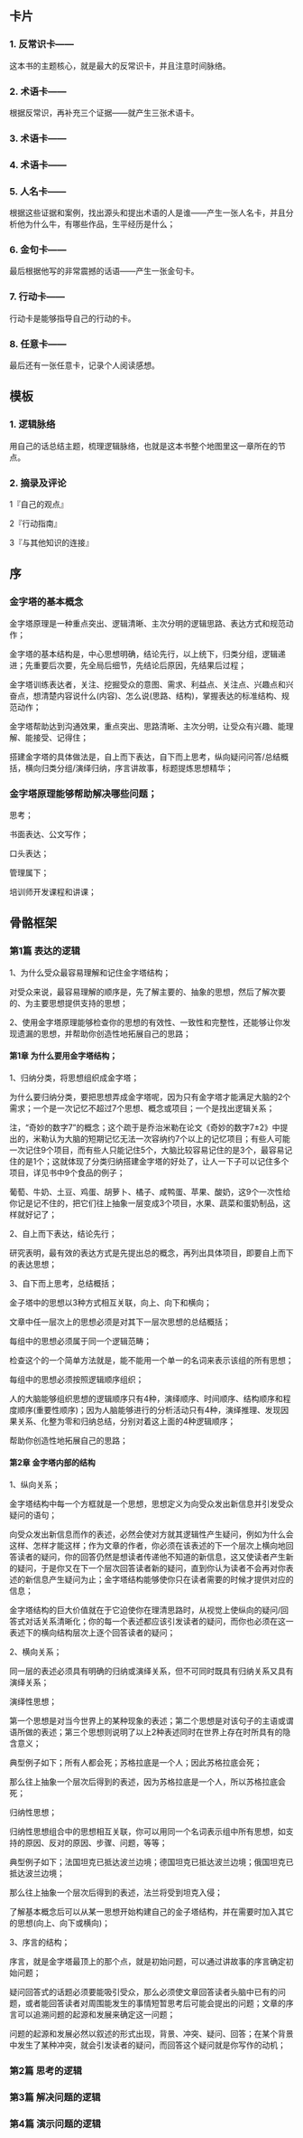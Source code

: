 ## 卡片

### 1. 反常识卡——

这本书的主题核心，就是最大的反常识卡，并且注意时间脉络。

### 2. 术语卡——

根据反常识，再补充三个证据——就产生三张术语卡。

### 3. 术语卡——

### 4. 术语卡——

### 5. 人名卡——

根据这些证据和案例，找出源头和提出术语的人是谁——产生一张人名卡，并且分析他为什么牛，有哪些作品，生平经历是什么；

### 6. 金句卡——

最后根据他写的非常震撼的话语——产生一张金句卡。

### 7. 行动卡——

行动卡是能够指导自己的行动的卡。

### 8. 任意卡——

最后还有一张任意卡，记录个人阅读感想。

## 模板

### 1. 逻辑脉络

用自己的话总结主题，梳理逻辑脉络，也就是这本书整个地图里这一章所在的节点。

### 2. 摘录及评论

1『自己的观点』

2『行动指南』

3『与其他知识的连接』

## 序

### 金字塔的基本概念
金字塔原理是一种重点突出、逻辑清晰、主次分明的逻辑思路、表达方式和规范动作；

金字塔的基本结构是，中心思想明确，结论先行，以上统下，归类分组，逻辑递进；先重要后次要，先全局后细节，先结论后原因，先结果后过程；

金字塔训练表达者，关注、挖掘受众的意图、需求、利益点、关注点、兴趣点和兴奋点，想清楚内容说什么(内容)、怎么说(思路、结构)，掌握表达的标准结构、规范动作；

金字塔帮助达到沟通效果，重点突出、思路清晰、主次分明，让受众有兴趣、能理解、能接受、记得住；

搭建金字塔的具体做法是，自上而下表达，自下而上思考，纵向疑问问答/总结概括，横向归类分组/演绎归纳，序言讲故事，标题提炼思想精华；

### 金字塔原理能够帮助解决哪些问题；
思考；

书面表达、公文写作；

口头表达；

管理属下；

培训师开发课程和讲课；

## 骨骼框架

### 第1篇 表达的逻辑
1、为什么受众最容易理解和记住金字塔结构；

对受众来说，最容易理解的顺序是，先了解主要的、抽象的思想，然后了解次要的、为主要思想提供支持的思想；

2、使用金字塔原理能够检查你的思想的有效性、一致性和完整性，还能够让你发现遗漏的思想，并帮助你创造性地拓展自己的思路；

#### 第1章 为什么要用金字塔结构；
1、归纳分类，将思想组织成金字塔；

为什么要归纳分类，要把思想弄成金字塔呢，因为只有金字塔才能满足大脑的2个需求；一个是一次记忆不超过7个思想、概念或项目；一个是找出逻辑关系；

注，“奇妙的数字7”的概念；这个疏于是乔治米勒在论文《奇妙的数字7±2》中提出的，米勒认为大脑的短期记忆无法一次容纳约7个以上的记忆项目；有些人可能一次记住9个项目，而有些人只能记住5个，大脑比较容易记住的是3个，最容易记住的是1个；这就体现了分类归纳搭建金字塔的好处了，让人一下子可以记住多个项目，详见书中9个食品的例子；

葡萄、牛奶、土豆、鸡蛋、胡萝卜、橘子、咸鸭蛋、苹果、酸奶，这9个一次性给你记是记不住的，把它们往上抽象一层变成3个项目，水果、蔬菜和蛋奶制品，这样就好记了；

2、自上而下表达，结论先行；

研究表明，最有效的表达方式是先提出总的概念，再列出具体项目，即要自上而下的表达思想；

3、自下而上思考，总结概括；

金子塔中的思想以3种方式相互关联，向上、向下和横向；

文章中任一层次上的思想必须是对其下一层次思想的总结概括；

每组中的思想必须属于同一个逻辑范畴；

检查这个的一个简单方法就是，能不能用一个单一的名词来表示该组的所有思想；

每组中的思想必须按照逻辑顺序组织；

人的大脑能够组织思想的逻辑顺序只有4种，演绎顺序、时间顺序、结构顺序和程度顺序(重要性顺序)；因为人脑能够进行的分析活动只有4种，演绎推理、发现因果关系、化整为零和归纳总结，分别对着这上面的4种逻辑顺序；

帮助你创造性地拓展自己的思路；

#### 第2章 金字塔内部的结构
1、纵向关系；

金字塔结构中每一个方框就是一个思想，思想定义为向受众发出新信息并引发受众疑问的语句；

向受众发出新信息而作的表述，必然会使对方就其逻辑性产生疑问，例如为什么会这样、怎样才能这样；作为文章的作者，你必须在该表述的下一个层次上横向地回答读者的疑问，你的回答仍然是想读者传递他不知道的新信息，这又使读者产生新的疑问，于是你又在下一个层次回答读者新的疑问，直到你认为读者不会再对你表述的新信息产生疑问为止；金字塔结构能够使你只在读者需要的时候才提供对应的信息；

金字塔结构的巨大价值就在于它迫使你在理清思路时，从视觉上使纵向的疑问/回答式对话关系清晰化；你的每一个表述都应该引发读者的疑问，而你也必须在这一表述下的横向结构层次上逐个回答读者的疑问；

2、横向关系；

同一层的表述必须具有明确的归纳或演绎关系，但不可同时既具有归纳关系又具有演绎关系；

演绎性思想；

第一个思想是对当今世界上的某种现象的表述；第二个思想是对该句子的主语或谓语所做的表述；第三个思想则说明了以上2种表述同时在世界上存在时所具有的隐含意义；

典型例子如下；所有人都会死；苏格拉底是一个人；因此苏格拉底会死；

那么往上抽象一个层次后得到的表述，因为苏格拉底是一个人，所以苏格拉底会死；

归纳性思想；

归纳性思想组合中的思想相互关联，你可以用同一个名词表示组中所有思想，如支持的原因、反对的原因、步骤、问题，等等；

典型例子如下；法国坦克已抵达波兰边境；德国坦克已抵达波兰边境；俄国坦克已抵达波兰边境；

那么往上抽象一个层次后得到的表述，法兰将受到坦克入侵；

了解基本概念后可以从某一思想开始构建自己的金子塔结构，并在需要时加入其它的思想(向上、向下或横向)；

3、序言的结构；

序言，就是金字塔最顶上的那个点，就是初始问题，可以通过讲故事的序言确定初始问题；

疑问回答式的话题必须要能吸引受众，那么必须使文章回答读者头脑中已有的问题，或者能回答读者对周围能发生的事情短暂思考后可能会提出的问题；文章的序言可以追溯问题的起源和发展来确定这一问题；

问题的起源和发展必然以叙述的形式出现，背景、冲突、疑问、回答；在某个背景中发生了某种冲突，就会引发读者的疑问，而回答这个疑问就是你写作的动机；



### 第2篇 思考的逻辑

### 第3篇 解决问题的逻辑

### 第4篇 演示问题的逻辑



